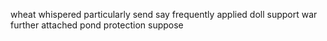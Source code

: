wheat whispered particularly send say frequently applied doll support war further attached pond protection suppose